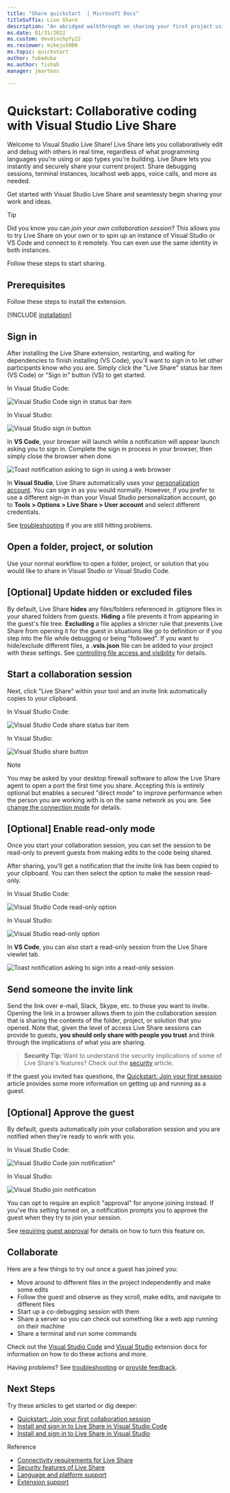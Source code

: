 ```yaml
---
title: "Share quickstart  | Microsoft Docs"
titleSuffix: Live Share
description: "An abridged walkthrough on sharing your first project using a Visual Studio Live Share collaboration session."
ms.date: 01/31/2022
ms.custom: devdivchpfy22
ms.reviewer: mikejo5000
ms.topic: quickstart
author: fubaduba
ms.author: fishah
manager: jmartens

---
```


# Quickstart: Collaborative coding with Visual Studio Live Share

Welcome to Visual Studio Live Share! Live Share lets you collaboratively edit and debug with others in real time, regardless of what programming languages you're using or app types you're building. Live Share lets you instantly and securely share your current project. Share debugging sessions, terminal instances, localhost web apps, voice calls, and more as needed.

Get started with Visual Studio Live Share and seamlessly begin sharing your work and ideas.

> [!TIP]
> Did you know you can *join your own collaboration session*? This allows you to try Live Share on your own or to spin up an instance of Visual Studio or VS Code and connect to it remotely. You can even use the same identity in both instances.

Follow these steps to start sharing.
<!--
Change the instructions to Install extension for VS Code and in-tool for VS?
-->
## Prerequisites

Follow these steps to install the extension.

[!INCLUDE [installation](../includes/installation.md)]

## Sign in

<!--
Re-write the grammar here- run on sentence does not make sense. Change screen shots. There is another way of signing in as well- what if a user goes directly to the start collaboration. 
-->
After installing the Live Share extension, restarting, and waiting for dependencies to finish installing (VS Code), you'll want to sign in to let other participants know who you are. Simply click the "Live Share" status bar item (VS Code) or "Sign in" button (VS) to get started.

In Visual Studio Code:

![Visual Studio Code sign in status bar item](../media/vscode-sign-in-button-new-1.png)

In Visual Studio:

![Visual Studio sign in button](../media/vs-sign-in-button.png)

In **VS Code**, your browser will launch while a notification will appear launch asking you to sign in. Complete the sign in process in your browser, then simply close the browser when done.

![Toast notification asking to sign in using a web browser](../media/vscode-sign-in-toast-1.png)

In **Visual Studio**, Live Share automatically uses your [personalization account](/visualstudio/ide/signing-in-to-visual-studio). You can sign in as you would normally. However, if you prefer to use a different sign-in than your Visual Studio personalization account, go to **Tools &gt; Options &gt; Live Share &gt; User account** and select different credentials.

See [troubleshooting](../troubleshooting.md#sign-in) if you are still hitting problems.

## Open a folder, project, or solution

Use your normal workflow to open a folder, project, or solution that you would like to share in Visual Studio or Visual Studio Code.

## [Optional] Update hidden or excluded files

By default, Live Share **hides** any files/folders referenced in .gitignore files in your shared folders from guests. **Hiding** a file prevents it from appearing in the guest's file tree. **Excluding** a file applies a stricter rule that prevents Live Share from opening it for the guest in situations like go to definition or if you step into the file while debugging or being "followed". If you want to hide/exclude different files, a **.vsls.json** file can be added to your project with these settings. See [controlling file access and visibility](../reference/security.md#controlling-file-access-and-visibility) for details.

## Start a collaboration session

<!--
-->
Next, click "Live Share" within your tool and an invite link automatically copies to your clipboard.

In Visual Studio Code:

![Visual Studio Code share status bar item](../media/vscode-sign-in-button-new-1.png)

In Visual Studio:

![Visual Studio share button](../media/vs-share-button.png)

> [!NOTE]
> You may be asked by your desktop firewall software to allow the Live Share agent to open a port the first time you share. Accepting this is entirely optional but enables a secured "direct mode" to improve performance when the person you are working with is on the same network as you are. See [change the connection mode](../reference/connectivity.md#changing-the-connection-mode) for details.

## [Optional] Enable read-only mode

Once you start your collaboration session, you can set the session to be read-only to prevent guests from making edits to the code being shared.

After sharing, you'll get a notification that the invite link has been copied to your clipboard. You can then select the option to make the session read-only.

In Visual Studio Code:

![Visual Studio Code read-only option](../media/vscode-read-only-toast.png)

In Visual Studio:

![Visual Studio read-only option](../media/vs-read-only-notification-1.png)

In **VS Code**, you can also start a read-only session from the Live Share viewlet tab.

![Toast notification asking to sign into a read-only session](../media/vscode-read-only-viewlet-1.png)

## Send someone the invite link

Send the link over e-mail, Slack, Skype, etc. to those you want to invite. Opening the link in a browser allows them to join the collaboration session that is sharing the contents of the folder, project, or solution that you opened. Note that, given the level of access Live Share sessions can provide to guests, **you should only share with people you trust** and think through the implications of what you are sharing.

> **Security Tip:** Want to understand the security implications of some of Live Share's features? Check out the [security](../reference/security.md) article.

If the guest you invited has questions, the [Quickstart: Join your first session](join.md) article provides some more information on getting up and running as a guest.

## [Optional] Approve the guest

By default, guests automatically join your collaboration session and you are notified when they're ready to work with you.

In Visual Studio Code:

![Visual Studio Code join notification"](../media/vscode-join-notification.png)

In Visual Studio:

![Visual Studio join notification](../media/vs-join-notification.png)

You can opt to require an explicit "approval" for anyone joining instead. If you've this setting turned on, a notification prompts you to approve the guest when they try to join your session.

See [requiring guest approval](../reference/security.md#requiring-guest-approval) for details on how to turn this feature on.

## Collaborate

Here are a few things to try out once a guest has joined you:

- Move around to different files in the project independently and make some edits
- Follow the guest and observe as they scroll, make edits, and navigate to different files
- Start up a co-debugging session with them
- Share a server so you can check out something like a web app running on their machine
- Share a terminal and run some commands

Check out the [Visual Studio Code](../use/install-live-share-visual-studio-code.md) and [Visual Studio](../use/install-live-share-visual-studio.md) extension docs for information on how to do these actions and more.

Having problems? See [troubleshooting](../troubleshooting.md) or [provide feedback](../support.md).

## Next Steps

Try these articles to get started or dig deeper:

- [Quickstart: Join your first collaboration session](join.md)
- [Install and sign in to Live Share in Visual Studio Code](../use/install-live-share-visual-studio-code.md)
- [Install and sign in to Live Share in Visual Studio](../use/install-live-share-visual-studio.md)

Reference

- [Connectivity requirements for Live Share](../reference/connectivity.md)
- [Security features of Live Share](../reference/security.md)
- [Language and platform support](../reference/platform-support.md)
- [Extension support](../reference/extensions.md)
